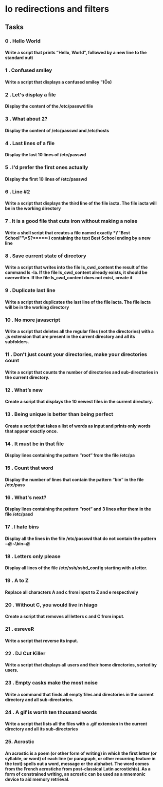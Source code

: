 # Io redirections and filters

## Tasks

### 0 . Hello World

#### Write a script that prints “Hello, World”, followed by a new line to the standard outt

### 1 . Confused smiley

#### Write a script that displays a confused smiley "(Ôo)

### 2 . Let's display a file

#### Display the content of the /etc/passwd file

### 3 . What about 2?

#### Display the content of /etc/passwd and /etc/hosts

### 4 . Last lines of a file

#### Display the last 10 lines of /etc/passwd

### 5 . I'd prefer the first ones actually

#### Display the first 10 lines of /etc/passwd

### 6 . Line #2

#### Write a script that displays the third line of the file iacta. The file iacta will be in the working directory

### 7 . It is a good file that cuts iron without making a noise

#### Write a shell script that creates a file named exactly \*\\'"Best School"\'\\*$\?\*\*\*\*\*:) containing the text Best School ending by a new line

### 8 . Save current state of directory

#### Write a script that writes into the file ls_cwd_content the result of the command ls -la. If the file ls_cwd_content already exists, it should be overwritten. If the file ls_cwd_content does not exist, create it

### 9 . Duplicate last line

#### Write a script that duplicates the last line of the file iacta. The file iacta will be in the working directory

### 10 . No more javascript

#### Write a script that deletes all the regular files (not the directories) with a .js extension that are present in the current directory and all its subfolders.

### 11 . Don't just count your directories, make your directories count

#### Write a script that counts the number of directories and sub-directories in the current directory.

### 12 . What’s new

#### Create a script that displays the 10 newest files in the current directory.

### 13 . Being unique is better than being perfect

#### Create a script that takes a list of words as input and prints only words that appear exactly once.

### 14 . It must be in that file

#### Display lines containing the pattern “root” from the file /etc/pa

### 15 . Count that word

#### Display the number of lines that contain the pattern “bin” in the file /etc/pass

### 16 . What's next?

#### Display lines containing the pattern “root” and 3 lines after them in the file /etc/pasd

### 17 . I hate bins

#### Display all the lines in the file /etc/passwd that do not contain the pattern ~@~\bin~@

### 18 . Letters only please

#### Display all lines of the file /etc/ssh/sshd_config starting with a letter.

### 19 . A to Z

#### Replace all characters A and c from input to Z and e respectively

### 20 . Without C, you would live in hiago

#### Create a script that removes all letters c and C from input.

### 21 . esreveR

#### Write a script that reverse its input.

### 22 . DJ Cut Killer

#### Write a script that displays all users and their home directories, sorted by users.

### 23 . Empty casks make the most noise

#### Write a command that finds all empty files and directories in the current directory and all sub-directories.

### 24 . A gif is worth ten thousand words

#### Write a script that lists all the files with a .gif extension in the current directory and all its sub-directories

### 25. Acrostic

#### An acrostic is a poem (or other form of writing) in which the first letter (or syllable, or word) of each line (or paragraph, or other recurring feature in the text) spells out a word, message or the alphabet. The word comes from the French acrostiche from post-classical Latin acrostichis). As a form of constrained writing, an acrostic can be used as a mnemonic device to aid memory retrieval.
